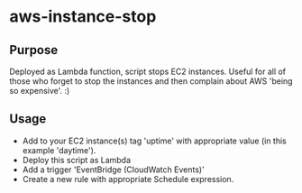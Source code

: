 # aws-instance-stop

## Purpose
Deployed as Lambda function, script stops EC2 instances. Useful for all of those who forget to stop the instances and then complain about AWS 'being so expensive'. :)

## Usage
- Add to your EC2 instance(s) tag 'uptime' with appropriate value (in this example 'daytime').
- Deploy this script as Lambda
- Add a trigger 'EventBridge (CloudWatch Events)'
- Create a new rule with appropriate Schedule expression.

